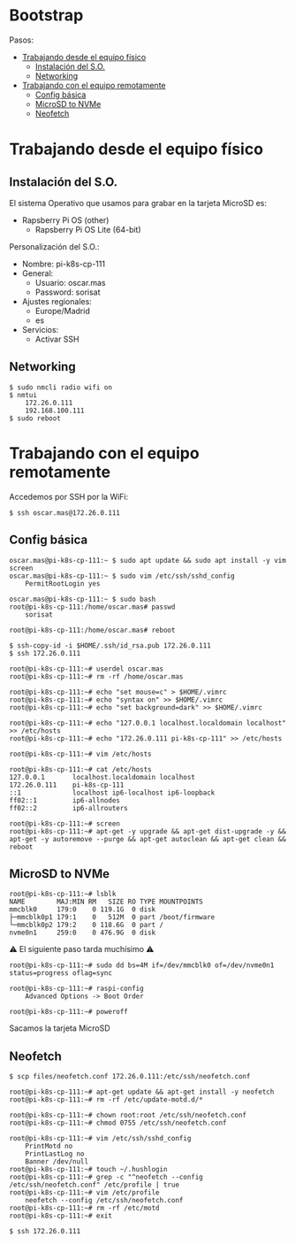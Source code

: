 # Bootstrap

Pasos:

* [Trabajando desde el equipo físico](#id10)
  * [Instalación del S.O.](#id11)
  * [Networking](#id12)
* [Trabajando con el equipo remotamente](#id20)
  * [Config básica](#id21)
  * [MicroSD to NVMe](#id22)
  * [Neofetch](#id23)

# Trabajando desde el equipo físico <div id='id10' />

## Instalación del S.O. <div id='id11' />

El sistema Operativo que usamos para grabar en la tarjeta MicroSD es:
* Rapsberry Pi OS (other) 
  * Rapsberry Pi OS Lite (64-bit)

Personalización del S.O.:
* Nombre: pi-k8s-cp-111
* General:
  * Usuario: oscar.mas
  * Password: sorisat
* Ajustes regionales:
  * Europe/Madrid
  * es
* Servicios:
  * Activar SSH

## Networking <div id='id12' />

```
$ sudo nmcli radio wifi on
$ nmtui
    172.26.0.111
    192.168.100.111
$ sudo reboot
```

# Trabajando con el equipo remotamente <div id='id20' />

Accedemos por SSH por la WiFi:

```
$ ssh oscar.mas@172.26.0.111
```

## Config básica <div id='id21' />

```
oscar.mas@pi-k8s-cp-111:~ $ sudo apt update && sudo apt install -y vim screen
oscar.mas@pi-k8s-cp-111:~ $ sudo vim /etc/ssh/sshd_config
    PermitRootLogin yes

oscar.mas@pi-k8s-cp-111:~ $ sudo bash
root@pi-k8s-cp-111:/home/oscar.mas# passwd
    sorisat

root@pi-k8s-cp-111:/home/oscar.mas# reboot
```

```
$ ssh-copy-id -i $HOME/.ssh/id_rsa.pub 172.26.0.111
$ ssh 172.26.0.111
```

```
root@pi-k8s-cp-111:~# userdel oscar.mas
root@pi-k8s-cp-111:~# rm -rf /home/oscar.mas

root@pi-k8s-cp-111:~# echo "set mouse=c" > $HOME/.vimrc
root@pi-k8s-cp-111:~# echo "syntax on" >> $HOME/.vimrc
root@pi-k8s-cp-111:~# echo "set background=dark" >> $HOME/.vimrc

root@pi-k8s-cp-111:~# echo "127.0.0.1 localhost.localdomain localhost" >> /etc/hosts
root@pi-k8s-cp-111:~# echo "172.26.0.111 pi-k8s-cp-111" >> /etc/hosts

root@pi-k8s-cp-111:~# vim /etc/hosts

root@pi-k8s-cp-111:~# cat /etc/hosts
127.0.0.1       localhost.localdomain localhost
172.26.0.111    pi-k8s-cp-111
::1             localhost ip6-localhost ip6-loopback
ff02::1         ip6-allnodes
ff02::2         ip6-allrouters

root@pi-k8s-cp-111:~# screen
root@pi-k8s-cp-111:~# apt-get -y upgrade && apt-get dist-upgrade -y && apt-get -y autoremove --purge && apt-get autoclean && apt-get clean && reboot
```

## MicroSD to NVMe <div id='id22' />

```
root@pi-k8s-cp-111:~# lsblk
NAME        MAJ:MIN RM   SIZE RO TYPE MOUNTPOINTS
mmcblk0     179:0    0 119.1G  0 disk
├─mmcblk0p1 179:1    0   512M  0 part /boot/firmware
└─mmcblk0p2 179:2    0 118.6G  0 part /
nvme0n1     259:0    0 476.9G  0 disk
```

:warning: El siguiente paso tarda muchísimo :warning:

```
root@pi-k8s-cp-111:~# sudo dd bs=4M if=/dev/mmcblk0 of=/dev/nvme0n1 status=progress oflag=sync
```

```
root@pi-k8s-cp-111:~# raspi-config
    Advanced Options -> Boot Order

root@pi-k8s-cp-111:~# poweroff
```

Sacamos la tarjeta MicroSD

## Neofetch <div id='id23' />

```
$ scp files/neofetch.conf 172.26.0.111:/etc/ssh/neofetch.conf
```

```
root@pi-k8s-cp-111:~# apt-get update && apt-get install -y neofetch
root@pi-k8s-cp-111:~# rm -rf /etc/update-motd.d/*

root@pi-k8s-cp-111:~# chown root:root /etc/ssh/neofetch.conf
root@pi-k8s-cp-111:~# chmod 0755 /etc/ssh/neofetch.conf

root@pi-k8s-cp-111:~# vim /etc/ssh/sshd_config
    PrintMotd no
    PrintLastLog no
    Banner /dev/null
root@pi-k8s-cp-111:~# touch ~/.hushlogin
root@pi-k8s-cp-111:~# grep -c "^neofetch --config /etc/ssh/neofetch.conf" /etc/profile | true
root@pi-k8s-cp-111:~# vim /etc/profile
    neofetch --config /etc/ssh/neofetch.conf
root@pi-k8s-cp-111:~# rm -rf /etc/motd
root@pi-k8s-cp-111:~# exit
```

```
$ ssh 172.26.0.111
```
